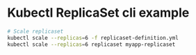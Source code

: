 # Kubectl ReplicaSet cli example #

```bash
# Scale replicaset
kubectl scale --replicas=6 -f replicaset-definition.yml
kubectl scale --replicas=6 replicaset myapp-replicaset
```